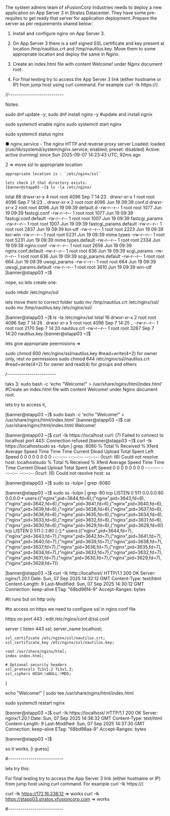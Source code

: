 The system admins team of xFusionCorp Industries needs to deploy a new application on App Server 3 in Stratos Datacenter. They have some pre-requites to get ready that server for application deployment. Prepare the server as per requirements shared below:



1. Install and configure nginx on App Server 3.


2. On App Server 3 there is a self signed SSL certificate and key present at location /tmp/nautilus.crt and /tmp/nautilus.key. Move them to some appropriate location and deploy the same in Nginx.


3. Create an index.html file with content Welcome! under Nginx document root.


4. For final testing try to access the App Server 3 link (either hostname or IP) from jump host using curl command. For example curl -Ik https://<app-server-ip>/.


//---------------------------


Notes:

sudo dnf update -y; sudo dnf install nginx -y #update and install ngnix

sudo systemctl enable nginx
sudo systemctl start nginx


sudo systemctl status nginx


● nginx.service - The nginx HTTP and reverse proxy server
     Loaded: loaded (/usr/lib/systemd/system/nginx.service; enabled; preset: disabled)
     Active: active (running) since Sun 2025-09-07 14:23:43 UTC; 92ms ago


2 => move ssl to appropriate location: 

    appropriate location is : `/etc/nginx/ssl`

    lets check if that directory exists: 
    [banner@stapp03 ~]$ ls -la /etc/nginx/
total 88
drwxr-xr-x 4 root root 4096 Sep  7 14:23 .
drwxr-xr-x 1 root root 4096 Sep  7 14:23 ..
drwxr-xr-x 2 root root 4096 Jun 19 09:39 conf.d
drwxr-xr-x 2 root root 4096 Jun 19 09:39 default.d
-rw-r--r-- 1 root root 1077 Jun 19 09:39 fastcgi.conf
-rw-r--r-- 1 root root 1077 Jun 19 09:39 fastcgi.conf.default
-rw-r--r-- 1 root root 1007 Jun 19 09:39 fastcgi_params
-rw-r--r-- 1 root root 1007 Jun 19 09:39 fastcgi_params.default
-rw-r--r-- 1 root root 2837 Jun 19 09:39 koi-utf
-rw-r--r-- 1 root root 2223 Jun 19 09:39 koi-win
-rw-r--r-- 1 root root 5231 Jun 19 09:39 mime.types
-rw-r--r-- 1 root root 5231 Jun 19 09:39 mime.types.default
-rw-r--r-- 1 root root 2334 Jun 19 09:38 nginx.conf
-rw-r--r-- 1 root root 2656 Jun 19 09:39 nginx.conf.default
-rw-r--r-- 1 root root  636 Jun 19 09:39 scgi_params
-rw-r--r-- 1 root root  636 Jun 19 09:39 scgi_params.default
-rw-r--r-- 1 root root  664 Jun 19 09:39 uwsgi_params
-rw-r--r-- 1 root root  664 Jun 19 09:39 uwsgi_params.default
-rw-r--r-- 1 root root 3610 Jun 19 09:39 win-utf
[banner@stapp03 ~]$ 

nope, so lets create one:

sudo mkdir /etc/nginx/ssl

lets move them to correct folder 
sudo mv /tmp/nautilus.crt /etc/nginx/ssl/
sudo mv /tmp/nautilus.key /etc/nginx/ssl/

[banner@stapp03 ~]$ ls -la /etc/nginx/ssl
total 16
drwxr-xr-x 2 root root 4096 Sep  7 14:26 .
drwxr-xr-x 5 root root 4096 Sep  7 14:25 ..
-rw-r--r-- 1 root root 2170 Sep  7 14:20 nautilus.crt
-rw-r--r-- 1 root root 3267 Sep  7 14:20 nautilus.key
[banner@stapp03 ~]$ 

lets give appropriate peermisions => 

sudo chmod 600 /etc/nginx/ssl/nautilus.key #read+write(4+2) for owner only, rest no permissions
sudo chmod 644 /etc/nginx/ssl/nautilus.crt #read+write(4+2) for owner and read(4) for groups and others

/------------------------

taks 3: sudo bash -c 'echo "Welcome!" > /usr/share/nginx/html/index.html' #Create an index.html file with content Welcome! under Nginx document root.


lets try to access it, 

[banner@stapp03 ~]$ sudo bash -c 'echo "Welcome!" > /usr/share/nginx/html/index.html'
[banner@stapp03 ~]$ cat /usr/share/nginx/html/index.html
Welcome!



[banner@stapp03 ~]$ curl -Ik https://localhost
curl: (7) Failed to connect to localhost port 443: Connection refused
[banner@stapp03 ~]$ curl -Ik https://localhostsudo ss -tulpn | grep :8080
  % Total    % Received % Xferd  Average Speed   Time    Time     Time  Current
                                 Dload  Upload   Total   Spent    Left  Speed
  0     0    0     0    0     0      0      0 --:--:-- --:--:-- --:--:--     0curl: (6) Could not resolve host: localhostsudo
  % Total    % Received % Xferd  Average Speed   Time    Time     Time  Current
                                 Dload  Upload   Total   Spent    Left  Speed
  0     0    0     0    0     0      0      0 --:--:-- --:--:-- --:--:--     0curl: (6) Could not resolve host: ss


[banner@stapp03 ~]$ sudo ss -tulpn | grep :8080 


[banner@stapp03 ~]$ sudo ss -tulpn | grep :80
tcp   LISTEN 0      511          0.0.0.0:80         0.0.0.0:*    users:(("nginx",pid=3644,fd=6),("nginx",pid=3643,fd=6),("nginx",pid=3642,fd=6),("nginx",pid=3641,fd=6),("nginx",pid=3640,fd=6),("nginx",pid=3639,fd=6),("nginx",pid=3638,fd=6),("nginx",pid=3637,fd=6),("nginx",pid=3636,fd=6),("nginx",pid=3635,fd=6),("nginx",pid=3634,fd=6),("nginx",pid=3633,fd=6),("nginx",pid=3632,fd=6),("nginx",pid=3631,fd=6),("nginx",pid=3630,fd=6),("nginx",pid=3629,fd=6),("nginx",pid=3628,fd=6))
tcp   LISTEN 0      511             [::]:80            [::]:*    users:(("nginx",pid=3644,fd=7),("nginx",pid=3643,fd=7),("nginx",pid=3642,fd=7),("nginx",pid=3641,fd=7),("nginx",pid=3640,fd=7),("nginx",pid=3639,fd=7),("nginx",pid=3638,fd=7),("nginx",pid=3637,fd=7),("nginx",pid=3636,fd=7),("nginx",pid=3635,fd=7),("nginx",pid=3634,fd=7),("nginx",pid=3633,fd=7),("nginx",pid=3632,fd=7),("nginx",pid=3631,fd=7),("nginx",pid=3630,fd=7),("nginx",pid=3629,fd=7),("nginx",pid=3628,fd=7))

[banner@stapp03 ~]$ curl -Ik http://localhost/
HTTP/1.1 200 OK
Server: nginx/1.20.1
Date: Sun, 07 Sep 2025 14:32:12 GMT
Content-Type: text/html
Content-Length: 9
Last-Modified: Sun, 07 Sep 2025 14:30:12 GMT
Connection: keep-alive
ETag: "68bd96f4-9"
Accept-Ranges: bytes

#it runs but on http only 

#to access on https we need to configure ssl in nginx conf file

https on port 443 : edit /etc/nginx/conf.d/ssl.conf

server {
    listen 443 ssl;
    server_name localhost;

    ssl_certificate /etc/nginx/ssl/nautilus.crt;
    ssl_certificate_key /etc/nginx/ssl/nautilus.key;

    root /usr/share/nginx/html;
    index index.html;

    # Optional security headers
    ssl_protocols TLSv1.2 TLSv1.3;
    ssl_ciphers HIGH:!aNULL:!MD5;
}

echo "Welcome!" | sudo tee /usr/share/nginx/html/index.html

sudo systemctl restart nginx

[banner@stapp03 ~]$ curl -Ik https://localhost/
HTTP/1.1 200 OK
Server: nginx/1.20.1
Date: Sun, 07 Sep 2025 14:38:32 GMT
Content-Type: text/html
Content-Length: 9
Last-Modified: Sun, 07 Sep 2025 14:37:30 GMT
Connection: keep-alive
ETag: "68bd98aa-9"
Accept-Ranges: bytes

[banner@stapp03 ~]$ 

so it works, [i guess]

#---------------------------

lets try this:

For final testing try to access the App Server 3 link (either hostname or IP) from jump host using curl command. For example curl -Ik https://<app-server-ip>/.

curl -Ik https://172.16.238.12 => works
curl -Ik https://stapp03.stratos.xfusioncorp.com => works

#---------------------------